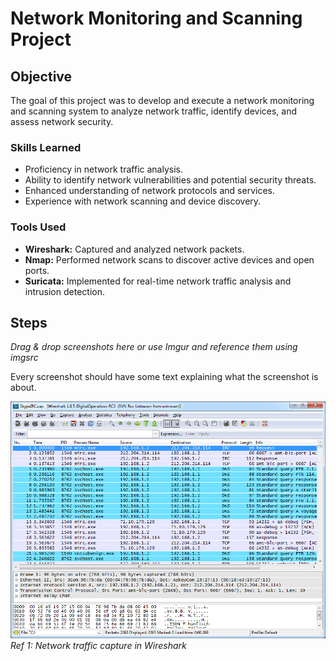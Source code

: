 # Network Monitoring and Scanning Project

## Objective
The goal of this project was to develop and execute a network monitoring and scanning system to analyze network traffic, identify devices, and assess network security.

### Skills Learned
- Proficiency in network traffic analysis.
- Ability to identify network vulnerabilities and potential security threats.
- Enhanced understanding of network protocols and services.
- Experience with network scanning and device discovery.

### Tools Used
- **Wireshark:** Captured and analyzed network packets.
- **Nmap:** Performed network scans to discover active devices and open ports.
- **Suricata:** Implemented for real-time network traffic analysis and intrusion detection.

## Steps
*Drag & drop screenshots here or use Imgur and reference them using imgsrc*

Every screenshot should have some text explaining what the screenshot is about.

![Wireshark](images/image8.png)
*Ref 1: Network traffic capture in Wireshark*

